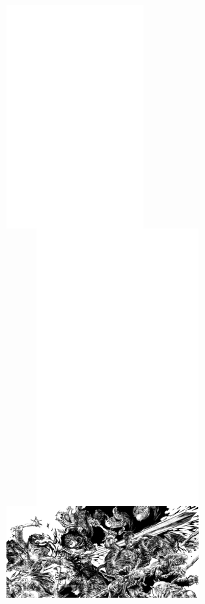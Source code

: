 <div>
<a href="https://anilist.co/user/Nick666/"><img align="left" width="360" src="metrics.svg" href="https://github.com/niccolo-fato" target="_blank"></a>
<a href="https://github.com/niccolo-fato"><img align="right" width="425"  src="metrics.personal.anilist.svg" alt="cplusplus"target="_blank"></a>
</div>
<img align="center" width="1000" src="./photos/gatsu2.png">



